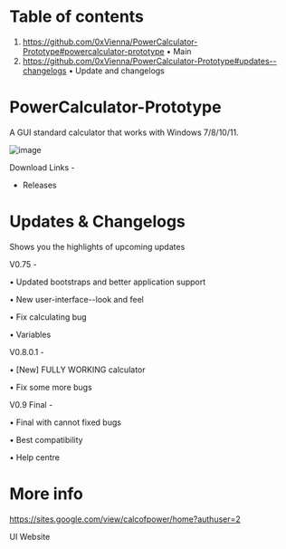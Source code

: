 # Table of contents

1. https://github.com/0xVienna/PowerCalculator-Prototype#powercalculator-prototype • Main
2. https://github.com/0xVienna/PowerCalculator-Prototype#updates--changelogs • Update and changelogs

# PowerCalculator-Prototype
A GUI standard calculator that works with Windows 7/8/10/11.

![image](https://i.imgur.com/tMfKJAq.png)

Download Links -
- Releases

# Updates & Changelogs
Shows you the highlights of upcoming updates

V0.75 -

• Updated bootstraps and better application support

• New user-interface--look and feel

• Fix calculating bug

• Variables

V0.8.0.1 -

• [New] FULLY WORKING calculator

• Fix some more bugs

V0.9 Final -

• Final with cannot fixed bugs

• Best compatibility

• Help centre

# More info
https://sites.google.com/view/calcofpower/home?authuser=2

UI Website
